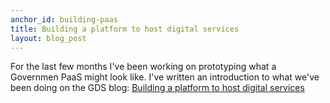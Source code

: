```yaml
---
anchor_id: building-paas
title: Building a platform to host digital services
layout: blog_post
---
```


For the last few months I've been working on prototyping what a Governmen PaaS
might look like. I've written an introduction to what we've been doing on the
GDS blog: [Building a platform to host digital
services](https://gds.blog.gov.uk/2015/09/08/building-a-platform-to-host-digital-services/)

